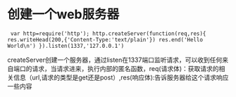 # 创建一个web服务器
` 
var http=require('http');
http.createServer(function(req,res){
  res.writeHead(200,{'Content-Type:'text/plain'})
  res.end('Hello World\n')
}).listen(1337,'127.0.0.1') `

createServer创建一个服务器，通过listen在1337端口监听请求，可以收到任何来自端口的请求，当请求进来，执行内部的匿名函数，req(请求体)：获取请求的相关信息（url,请求的类型是get还是post）,res(响应体):告诉服务器给这个请求响应一些内容

